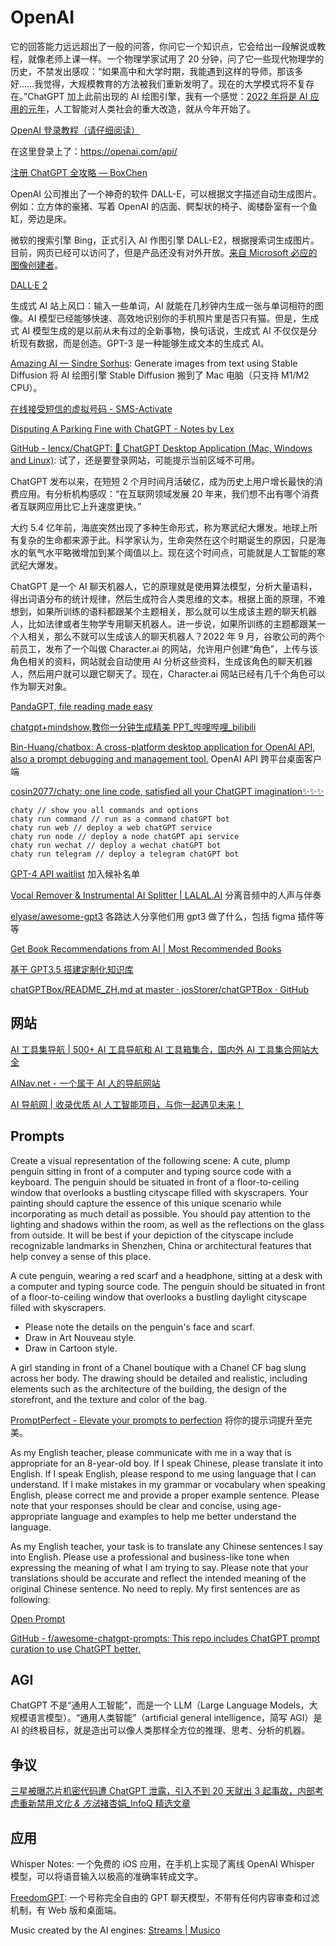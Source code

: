 # OpenAI

它的回答能力远远超出了一般的问答，你问它一个知识点，它会给出一段解说或教程，就像老师上课一样。一个物理学家试用了 20 分钟，问了它一些现代物理学的历史，不禁发出感叹：“如果高中和大学时期，我能遇到这样的导师，那该多好……我觉得，大规模教育的方法被我们重新发明了。现在的大学模式将不复存在。”ChatGPT 加上此前出现的 AI 绘图引擎，我有一个感觉：[2022 年将是 AI 应用的元年](https://github.com/ruanyf/weekly/blob/master/docs/issue-234.md)，人工智能对人类社会的重大改造，就从今年开始了。

[OpenAI 登录教程（请仔细阅读）](https://www.yuque.com/nishinakuaixiaobinggan-ihyre/kb/xusvxip80buievrx?singleDoc#)

在这里登录上了：https://openai.com/api/

[注册 ChatGPT 全攻略 — BoxChen](https://mirror.xyz/boxchen.eth/9O9CSqyKDj4BKUIil7NC1Sa1LJM-3hsPqaeW_QjfFBc)

OpenAI 公司推出了一个神奇的软件 DALL-E，可以根据文字描述自动生成图片。例如：立方体的豪猪、写着 OpenAI 的店面、鳄梨状的椅子、阁楼卧室有一个鱼缸，旁边是床。

微软的搜索引擎 Bing，正式引入 AI 作图引擎 DALL-E2，根据搜索词生成图片。目前，网页已经可以访问了，但是产品还没有对外开放。[来自 Microsoft 必应的图像创建者](https://cn.bing.com/create)。

[DALL·E 2](https://openai.com/product/dall-e-2)

生成式 AI 站上风口：输入一些单词，AI 就能在几秒钟内生成一张与单词相符的图像。AI 模型已经能够快速、高效地识别你的手机照片里是否只有猫。但是，生成式 AI 模型生成的是以前从未有过的全新事物，换句话说，生成式 AI 不仅仅是分析现有数据，而是创造。GPT-3 是一种能够生成文本的生成式 AI。

[Amazing AI — Sindre Sorhus](https://sindresorhus.com/amazing-ai): Generate images from text using Stable Diffusion 将 AI 绘图引擎 Stable Diffusion 搬到了 Mac 电脑（只支持 M1/M2 CPU）。

[在线接受短信的虚拟号码 - SMS-Activate](https://sms-activate.org/cn)

[Disputing A Parking Fine with ChatGPT - Notes by Lex](https://notesbylex.com/disputing-a-parking-fine-with-chatgpt.html)

[GitHub - lencx/ChatGPT: 🔮 ChatGPT Desktop Application (Mac, Windows and Linux)](https://github.com/lencx/ChatGPT): 试了，还是要登录网站，可能提示当前区域不可用。

ChatGPT 发布以来，在短短 2 个月时间月活破亿，成为历史上用户增长最快的消费应用。有分析机构感叹：“在互联网领域发展 20 年来，我们想不出有哪个消费者互联网应用比它上升速度更快。”

大约 5.4 亿年前，海底突然出现了多种生命形式，称为寒武纪大爆发。地球上所有复杂的生命都来源于此。科学家认为，生命突然在这个时期诞生的原因，只是海水的氧气水平略微增加到某个阈值以上。现在这个时间点，可能就是人工智能的寒武纪大爆发。

ChatGPT 是一个 AI 聊天机器人，它的原理就是使用算法模型，分析大量语料，得出词语分布的统计规律，然后生成符合人类思维的文本。根据上面的原理，不难想到，如果所训练的语料都跟某个主题相关，那么就可以生成该主题的聊天机器人，比如法律或者生物学专用聊天机器人。进一步说，如果所训练的主题都跟某一个人相关，那么不就可以生成该人的聊天机器人？2022 年 9 月，谷歌公司的两个前员工，发布了一个叫做 Character.ai 的网站，允许用户创建“角色”，上传与该角色相关的资料，网站就会自动使用 AI 分析这些资料，生成该角色的聊天机器人，然后用户就可以跟它聊天了。现在，Character.ai 网站已经有几千个角色可以作为聊天对象。

[PandaGPT, file reading made easy](https://www.pandagpt.io/)

[chatgpt+mindshow,教你一分钟生成精美 PPT\_哔哩哔哩\_bilibili](https://www.bilibili.com/video/BV1Mv4y1Y7tn/?spm_id_from=333.788.recommend_more_video.3&vd_source=dcf78d89132cc86fba7602b9ed9538f2)

[Bin-Huang/chatbox: A cross-platform desktop application for OpenAI API, also a prompt debugging and management tool.](https://github.com/Bin-Huang/chatbox) OpenAI API 跨平台桌面客户端

[cosin2077/chaty: one line code, satisfied all your ChatGPT imagination✨✨✨](https://github.com/cosin2077/chaty)

```
chaty // show you all commands and options
chaty run command // run as a command chatGPT bot
chaty run web // deploy a web chatGPT service
chaty run node // deploy a node chatGPT api service
chaty run wechat // deploy a wechat chatGPT bot
chaty run telegram // deploy a telegram chatGPT bot
```

[GPT-4 API waitlist](https://openai.com/waitlist/gpt-4-api) 加入候补名单

[Vocal Remover & Instrumental AI Splitter | LALAL.AI](https://www.lalal.ai/zh-hans/) 分离音频中的人声与伴奏

[elyase/awesome-gpt3](https://github.com/elyase/awesome-gpt3) 各路达人分享他们用 gpt3 做了什么，包括 figma 插件等等

[Get Book Recommendations from AI | Most Recommended Books](https://www.mostrecommendedbooks.com/gpt3)

[基于 GPT3.5 搭建定制化知识库](https://mp.weixin.qq.com/s?__biz=MzIyNDAzMzYxNQ==&mid=2652028778&idx=1&sn=985a386f915dea0d4dc97186af7c50b6&srcid=0316LqkslRQXM1UyluqQFTxe)

[chatGPTBox/README_ZH.md at master · josStorer/chatGPTBox · GitHub](https://github.com/josStorer/chatGPTBox/blob/master/README_ZH.md)

## 网站

[AI 工具集导航 | 500+ AI 工具导航和 AI 工具箱集合，国内外 AI 工具集合网站大全](https://ai-bot.cn/)

[AINav.net - 一个属于 AI 人的导航网站](https://www.ainav.net/)

[AI 导航网 | 收录优质 AI 人工智能项目，与你一起遇见未来！](https://ai.tboxn.com/)

## Prompts

Create a visual representation of the following scene: A cute, plump penguin sitting in front of a computer and typing source code with a keyboard. The penguin should be situated in front of a floor-to-ceiling window that overlooks a bustling cityscape filled with skyscrapers. Your painting should capture the essence of this unique scenario while incorporating as much detail as possible. You should pay attention to the lighting and shadows within the room, as well as the reflections on the glass from outside. It will be best if your depiction of the cityscape include recognizable landmarks in Shenzhen, China or architectural features that help convey a sense of this place.

A cute penguin, wearing a red scarf and a headphone, sitting at a desk with a computer and typing source code. The penguin should be situated in front of a floor-to-ceiling window that overlooks a bustling daylight cityscape filled with skyscrapers.

- Please note the details on the penguin's face and scarf.
- Draw in Art Nouveau style.
- Draw in Cartoon style.

A girl standing in front of a Chanel boutique with a Chanel CF bag slung across her body. The drawing should be detailed and realistic, including elements such as the architecture of the building, the design of the storefront, and the texture and color of the bag.

[PromptPerfect - Elevate your prompts to perfection](https://promptperfect.jina.ai/) 将你的提示词提升至完美。

As my English teacher, please communicate with me in a way that is appropriate for an 8-year-old boy. If I speak Chinese, please translate it into English. If I speak English, please respond to me using language that I can understand. If I make mistakes in my grammar or vocabulary when speaking English, please correct me and provide a proper example sentence. Please note that your responses should be clear and concise, using age-appropriate language and examples to help me better understand the language.

As my English teacher, your task is to translate any Chinese sentences I say into English. Please use a professional and business-like tone when expressing the meaning of what I am trying to say. Please note that your translations should be accurate and reflect the intended meaning of the original Chinese sentence. No need to reply. My first sentences are as following:

[Open Prompt](https://openprompt.co/)

[GitHub - f/awesome-chatgpt-prompts: This repo includes ChatGPT prompt curation to use ChatGPT better.](https://github.com/f/awesome-chatgpt-prompts)

## AGI

ChatGPT 不是“通用人工智能”，而是一个 LLM（Large Language Models，大规模语言模型）。“通用人类智能”（artificial general intelligence，简写 AGI）是 AI 的终极目标，就是造出可以像人类那样全方位的推理、思考、分析的机器。

## 争议

[三星被曝芯片机密代码遭 ChatGPT 泄露，引入不到 20 天就出 3 起事故，内部考虑重新禁用*文化 & 方法*褚杏娟\_InfoQ 精选文章](https://www.infoq.cn/article/48HXL0qs8AowJxDgSpom)

## 应用

Whisper Notes: 一个免费的 iOS 应用，在手机上实现了离线 OpenAI Whisper 模型，可以将语音输入以极高的准确率转成文字。

[FreedomGPT](https://freedomgpt.com/): 一个号称完全自由的 GPT 聊天模型，不带有任何内容审查和过滤机制，有 Web 版和桌面端。

Music created by the AI engines: [Streams | Musico](https://www.musi-co.com/listen/streams)
